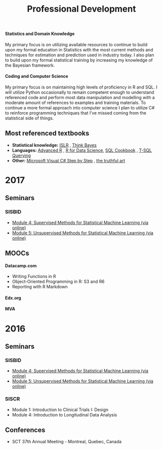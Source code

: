 ﻿---
layout: archive
title: "Professional Development"
permalink: /pd/
author_profile: true
---
#### Statistics and Domain Knowledge
My primary focus is on utilizing available resources to continue to build upon my formal education in Statistics with the most current methods and techniques 
for estimation and prediction used in industry today.  I also plan to build upon my formal statistical training by increasing my knowledge of the Bayesian framework.


#### Coding and Computer Science
My primary focus is on maintaining high levels of proficiency in R and SQL. I will utilize Python occasionally to remain competent enough to 
understand referenced code and perform most data manipulation and modelling with a moderate amount of references to examples and training materials. 
To continue a more formal approach into computer science I plan to utilize C# to reinforce programming techniques that I’ve missed coming from the statistical 
side of things.


## Most referenced textbooks
* **Statistical knowledge:**  [<u>ISLR</u>](http://www-bcf.usc.edu/~gareth/ISL/) , 
[<u>Think Bayes</u>](http://shop.oreilly.com/product/0636920030720.do)
* **Languages:** [<u>Advanced R</u>](http://adv-r.had.co.nz/) , [<u>R for Data Science</u>](http://r4ds.had.co.nz/), 
[<u>SQL Cookbook</u>](http://shop.oreilly.com/product/9780596009762.do) , 
[<u>T-SQL Querying</u>](https://www.microsoftpressstore.com/store/t-sql-querying-9780735685048) 
* **Other:** [<u>Microsoft Visual C# Step by Step</u>](https://www.microsoftpressstore.com/store/microsoft-visual-c-sharp-step-by-step-9781509301041) , 
[<u>the truthful art</u>](https://www.amazon.com/Truthful-Art-Data-Charts-Communication/dp/0321934075)


# 2017
## Seminars

### SISBID
* [Module 4: Supervised Methods for Statistical Machine Learning (via online)](https://www.biostat.washington.edu/suminst/sisbid2017/modules/BD1704)
* [Module 5: Unsupervised Methods for Statistical Machine Learning (via online)](https://www.biostat.washington.edu/suminst/sisbid2017/modules/BD1705)

## MOOCs
#### Datacamp.com
- Writing Functions in R
- Object-Oriented Programming in R: S3 and R6
- Reporting with R Markdown
#### Edx.org
#### MVA



# 2016
## Seminars

### SISBID
* [Module 4: Supervised Methods for Statistical Machine Learning (via online)](https://www.biostat.washington.edu/suminst/sisbid2016/modules/BD1704)
* [Module 5: Unsupervised Methods for Statistical Machine Learning (via online)](https://www.biostat.washington.edu/suminst/sisbid2016/modules/BD1705)

### SISCR
* Module 1: Introduction to Clinical Trials I: Design 
* Module 4: Introduction to Longitudinal Data Analysis 

## Conferences
* SCT 37th Annual Meeting - Montreal, Quebec, Canada